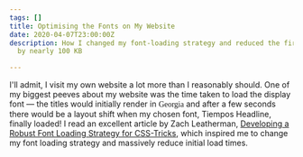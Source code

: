 ```yaml
---
tags: []
title: Optimising the Fonts on My Website
date: 2020-04-07T23:00:00Z
description: How I changed my font-loading strategy and reduced the first stage fonts
  by nearly 100 KB

---
```

I'll admit, I visit my own website a lot more than I reasonably should. One of my biggest peeves about my website was the time taken to load the display font — the titles would initially render in <span style="font-family: Georgia;">Georgia</span> and after a few seconds there would be a layout shift when my chosen font, Tiempos Headline, finally loaded! I read an excellent article by Zach Leatherman, [Developing a Robust Font Loading Strategy for CSS-Tricks](https://www.zachleat.com/web/css-tricks-web-fonts/), which inspired me to change my font loading strategy and massively reduce initial load times.